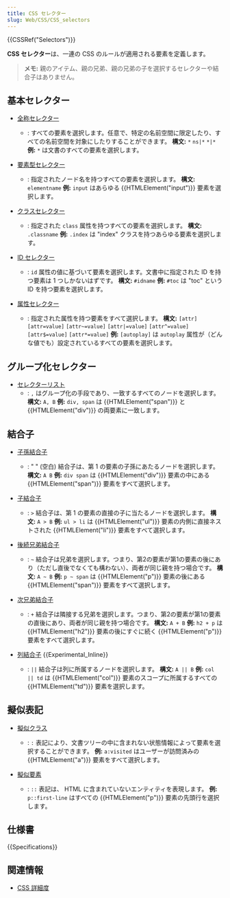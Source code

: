 ```yaml
---
title: CSS セレクター
slug: Web/CSS/CSS_selectors
---
```


{{CSSRef("Selectors")}}

**CSS セレクター**は、一連の CSS のルールが適用される要素を定義します。

> **メモ:** 親のアイテム、親の兄弟、親の兄弟の子を選択するセレクターや結合子はありません。

## 基本セレクター

- [全称セレクター](/ja/docs/Web/CSS/Universal_selectors)

  - : すべての要素を選択します。任意で、特定の名前空間に限定したり、すべての名前空間を対象にしたりすることができます。
    **構文:** `*` `ns|*` `*|*`
    **例:** `*` は文書のすべての要素を選択します。

- [要素型セレクター](/ja/docs/Web/CSS/Type_selectors)

  - : 指定されたノード名を持つすべての要素を選択します。
    **構文:** `elementname`
    **例:** `input` はあらゆる {{HTMLElement("input")}} 要素を選択します。

- [クラスセレクター](/ja/docs/Web/CSS/Class_selectors)

  - : 指定された `class` 属性を持つすべての要素を選択します。
    **構文:** `.classname`
    **例:** `.index` は "index" クラスを持つあらゆる要素を選択します。

- [ID セレクター](/ja/docs/Web/CSS/ID_selectors)

  - : `id` 属性の値に基づいて要素を選択します。文書中に指定された ID を持つ要素は 1 つしかないはずです。
    **構文:** `#idname`
    **例:** `#toc` は "toc" という ID を持つ要素を選択します。

- [属性セレクター](/ja/docs/Web/CSS/Attribute_selectors)
  - : 指定された属性を持つ要素をすべて選択します。
    **構文:** `[attr]` `[attr=value]` `[attr~=value]` `[attr|=value]` `[attr^=value]` `[attr$=value]` `[attr*=value]`
    **例:** `[autoplay]` は `autoplay` 属性が（どんな値でも）設定されているすべての要素を選択します。

## グループ化セレクター

- [セレクターリスト](/ja/docs/Web/CSS/Selector_list)
  - : `,` はグループ化の手段であり、一致するすべてのノードを選択します。
    **構文:** `A, B`
    **例:** `div, span` は {{HTMLElement("span")}} と {{HTMLElement("div")}} の両要素に一致します。

## 結合子

- [子孫結合子](/ja/docs/Web/CSS/Descendant_combinator)

  - : " " (空白) 結合子は、第 1 の要素の子孫にあたるノードを選択します。
    **構文:** `A B`
    **例:** `div span` は {{HTMLElement("div")}} 要素の中にある {{HTMLElement("span")}} 要素をすべて選択します。

- [子結合子](/ja/docs/Web/CSS/Child_combinator)

  - : `>` 結合子は、第 1 の要素の直接の子に当たるノードを選択します。
    **構文:** `A > B`
    **例:** `ul > li` は {{HTMLElement("ul")}} 要素の内側に直接ネストされた {{HTMLElement("li")}} 要素をすべて選択します。

- [後続兄弟結合子](/ja/docs/Web/CSS/Subsequent-sibling_combinator)

  - : `~` 結合子は兄弟を選択します。つまり、第2の要素が第1の要素の後にあり（ただし直後でなくても構わない）、両者が同じ親を持つ場合です。
    **構文:** `A ~ B`
    **例:** `p ~ span` は {{HTMLElement("p")}} 要素の後にある {{HTMLElement("span")}} 要素をすべて選択します。

- [次兄弟結合子](/ja/docs/Web/CSS/Next-sibling_combinator)

  - : `+` 結合子は隣接する兄弟を選択します。つまり、第2の要素が第1の要素の直後にあり、両者が同じ親を持つ場合です。
    **構文:** `A + B`
    **例:** `h2 + p` は {{HTMLElement("h2")}} 要素の後にすぐに続く {{HTMLElement("p")}} 要素をすべて選択します。

- [列結合子](/ja/docs/Web/CSS/Column_combinator) {{Experimental_Inline}}
  - : `||` 結合子は列に所属するノードを選択します。
    **構文:** `A || B`
    **例:** `col || td` は {{HTMLElement("col")}} 要素のスコープに所属するすべての {{HTMLElement("td")}} 要素を選択します。

## 擬似表記

- [擬似クラス](/ja/docs/Web/CSS/Pseudo-classes)

  - : `:` 表記により、文書ツリーの中に含まれない状態情報によって要素を選択することができます。
    **例:** `a:visited` はユーザーが訪問済みの {{HTMLElement("a")}} 要素をすべて選択します。

- [擬似要素](/ja/docs/Web/CSS/Pseudo-elements)
  - : `::` 表記は、 HTML に含まれていないエンティティを表現します。
    **例:** `p::first-line` はすべての {{HTMLElement("p")}} 要素の先頭行を選択します。

## 仕様書

{{Specifications}}

## 関連情報

- [CSS 詳細度](/ja/docs/Web/CSS/Specificity)
